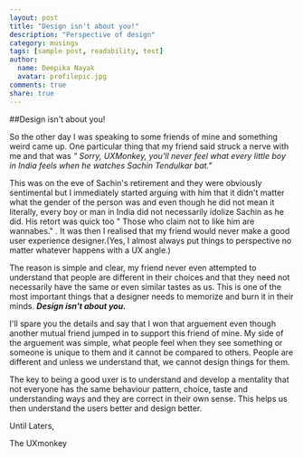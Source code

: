 ```yaml
---
layout: post
title: "Design isn't about you!"
description: "Perspective of design"
category: musings
tags: [sample post, readability, test]
author:
  name: Deepika Nayak
  avatar: profilepic.jpg
comments: true
share: true
---
```


##Design isn't about you!

So the other day I was speaking to some friends of mine and something weird came up. One particular thing that my friend said struck a nerve with me and that was *" Sorry, UXMonkey, you'll never feel what every little boy in India feels when he watches Sachin Tendulkar bat."*

This was on the eve of Sachin's retirement and they were obviously sentimental but I immediately started arguing with him that it didn't matter what the gender of the person was and even though he did not mean it literally, every boy or man in India did not necessarily idolize Sachin as he did. His retort was quick too " Those who claim not to like him are wannabes." . It was then I realised that my friend would never make a good user experience designer.(Yes, I almost always put things to perspective no matter whatever happens with a UX angle.)

The reason is simple and clear, my friend never even attempted to understand that people are different in their choices and  that they need not necessarily have the same or even similar tastes as us. This is one of the most important things that a designer needs to memorize and burn it in their minds. ***Design isn't about you.***

I'll spare you the details and say that I won that arguement even though another mutual friend jumped in to support this friend of mine. My side of the arguement was simple, what people feel when they see something or someone is unique to them and it cannot be compared to others. People are different and unless we understand that, we cannot design things for them.

The key to being a good uxer is to understand and develop a mentality that not everyone has the same behaviour pattern, choice, taste and understanding ways and they are correct in their own sense. This helps us then understand the users better and design better.

Until Laters,

The UXmonkey

